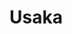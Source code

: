 # Usaka
<!--

_Land of Spires, The Eastern Plain, Windward Continent_

<img src="wiki_images/Usaka.png"><i>The eastern continent of Usaka with its four major spire cities visible against the horizon</i></img>

> _"Four pillars rising from the grass sea mark where the old gods reached through earth to touch the sky."_  
> **—Usakan folk saying**

> _"The plains are not empty; they are full of invisible barriers and pathways that only the wind remembers."_  
> **—Italo Calvino, Invisible Cities**

**Bin:** [[Scape]]  
**Basin:** [[Sacrus]]  
**Eco:** [[Toma]] ([[Usaka]]) of [[Toman Ecoss]]  
**Kingdom:** [[Huma]], [[Ferra]], [[Natura]]  
**Phylum:** Multiple (varies by region)  

Usaka is the easternmost major continent of [[Toma]], distinguished by vast grasslands and dramatic stone spires that punctuate its landscape. Occupying approximately 15% of Toma's total landmass, Usaka is positioned directly in the path of the [[World Gyre]]'s powerful wind currents, which have shaped both its geography and the cultures that have developed there. The continent is characterized by its relatively flat terrain, interrupted only by the towering natural spire formations that host the region's most significant urban centers.

With a total population of approximately 3.4 million, Usaka's inhabitants are concentrated primarily in the four major spire cities, with smaller settlements scattered across the plains. The continent is notable for its unique relationship with wind—both as a natural force that enables travel and commerce and as a spiritual concept central to many Usakan belief systems.

## Geography and Climate

Usaka's terrain consists primarily of rolling grasslands interspersed with occasional forests and river systems. The continent's average elevation is relatively low compared to other regions of Toma, with few natural mountains or hills. Instead, the landscape is dominated by the spectacular stone spires that rise abruptly from the plains.

### The Spires

The most distinctive geographical features of Usaka are its natural stone spires—massive pillar-like formations that can reach heights of over 800 meters. Scientists theorize these formations resulted from a combination of unusual erosion patterns and ancient tectonic activity, though local traditions attribute their creation to divine intervention or the work of primordial entities.

Major spire clusters include:

- **Southern Spires** – Home to [[Hypri]], the most populous and influential city in Usaka
- **Central Northern Spires** – Location of [[Ventari]], known for its academic institutions
- **Northwestern Spires** – Site of [[Aeradyme]], a cultural and artistic center
- **Western Spires** – Base of [[Zephyra]], the gateway city to [[Theologia]]

These spire formations typically contain unique mineral compositions, with the most notable being the gravity-affecting ore found within the Splint of Hypri. Whether other spires contain similar materials remains speculative, as each city guards its geological secrets closely.

### Sibannac's Domain

Approximately 55% of Usaka's landmass is covered by the sentient grassland known as [[Sibannac]]'s Carpet—a vast, interconnected organism controlled by the consciousness of [[Sibannac]], a powerful [[Natura]] deity. This carpet primarily surrounds the Southern Spires of Hypri, creating a natural defensive barrier and ecosystem.

The remaining 45% of the continent features more conventional grasslands, forests, and wetlands, particularly in the northern regions. These areas support diverse wildlife and small human settlements, though they lack the distinctive conscious presence of Sibannac's territory.

### Climate and the World Gyre

Usaka's climate is heavily influenced by its position relative to the [[World Gyre]]. As the easternmost major landmass of Toma, it receives the full force of the gyre's wind currents. These prevailing winds blow consistently clockwise during the [[Current Line]], creating predictable weather patterns and enabling the continent's sophisticated wind-harvesting technologies.

Seasonal variations occur primarily in precipitation rather than temperature. The continent experiences:

- **Dry Season** (270 days) – Minimal rainfall, moderate temperatures, strong gyre winds
- **Wet Season** (95 days) – Periodic heavy rains, slightly warmer temperatures, variable winds

The relative consistency of Usaka's climate has supported the development of stable agricultural systems and reliable wind-based infrastructure throughout the continent's history.

## The Four Spire Cities

### Hypri

Located in the southern region of Usaka, [[Hypri]] is the continent's largest and most influential city. Built across seventeen major spires, Hypri is renowned for its gravity-defying architecture, single-person airships, and the powerful [[Ahdom Few]] who govern through the [[Hypri Highcourt]].

The city's unique manipulation of gravity—attributed to special ore within its spires—has made it a marvel of engineering and magical innovation. Hypri serves as both a cultural melting pot and the primary diplomatic power in eastern Toma, maintaining connections with entities as diverse as the [[Chain of Delta]] and the scholarly communities of [[Theologia]].

### Ventari

[[Ventari]], known as the "Library of the Skies," occupies five major spires in the central northern region of Usaka. With a population of approximately 180,000, it is the continent's second-largest urban center and hosts its most prestigious educational institutions.

The city specializes in meteorological studies, with its highest spire housing the renowned [[Anemometer College]]—an institution dedicated to understanding and predicting the patterns of the [[World Gyre]]. Ventari maintains political neutrality in most continental affairs, focusing instead on academic pursuits and the preservation of knowledge.

### Aeradyme

The northwestern spire cluster supports [[Aeradyme]], a city of approximately 120,000 residents known for its vibrant artistic communities and cultural innovations. Built across three major spires and several smaller formations, Aeradyme's architecture emphasizes fluidity and movement, with structures designed to channel and respond to wind currents.

The city is famous for its wind orchestras—massive architectural instruments that create complex harmonies as gyre currents pass through them. These installations attract visitors from across Toma and have established Aeradyme as a center for experimental music and sound art.

### Zephyra

The westernmost city, [[Zephyra]], occupies two large spires near Usaka's border with the [[Straits of Gorisain]], which separate the continent from [[Theologia]]. With a population of approximately 90,000, Zephyra functions primarily as a trade hub and cultural crossroads.

The city maintains the continent's only direct wind highway to Theologia, making it a crucial gateway for academic exchange and commerce between the two landmasses. Zephyra's population is the most diverse of the four cities, with significant communities of Theologian scholars and merchants alongside native Usakans.

## Culture and Beliefs

Usakan culture varies significantly between regions, but several common elements bind the continent's diverse populations:

### Wind Veneration

Throughout Usaka, wind is considered both a practical resource and a spiritual force. Many local beliefs incorporate wind deities or conceptualize the [[World Gyre]] as a divine manifestation. Wind shrines are common in both urban and rural areas, and seasonal festivals marking shifts in gyre intensity are celebrated continent-wide.

### The Dweller Traditions

The original inhabitants of Usaka, known as [[Dweller]]s, maintain ancient traditions centered around the spires and their relationship with the earth. These traditions include spire veneration practices and rituals focused on maintaining harmony between elevated structures and their foundations.

Dweller communities persist throughout the continent, though they are most concentrated in and around Hypri. Their traditional knowledge of navigating Sibannac's Carpet and interpreting wind patterns remains highly valued even in more technologically advanced settlements.

### Academic Exchange

Usaka's proximity to [[Theologia]] has fostered a strong tradition of scholarly exchange and intellectual curiosity. The continent hosts numerous academic institutions, with Ventari serving as the primary center of learning. This academic emphasis has created a generally progressive atmosphere in Usakan society, with high value placed on knowledge and innovation.

## Economy and Resources

### Wind Harvesting

The cornerstone of Usaka's economy is its sophisticated wind harvesting technology. Each spire city has developed unique systems for capturing and utilizing the [[World Gyre]]'s constant airflow:

- Power generation through massive turbine systems
- Waste management via pressurized air channels
- Climate control for residential and commercial spaces
- Agricultural applications including irrigation and crop drying

The trade in wind-based technologies and expertise represents Usaka's most valuable export, with specialists from the continent frequently hired to develop similar systems in other regions of Toma.

### Wind Highways and Transportation

The interconnected wind highway system linking the four spire cities constitutes one of Usaka's most impressive infrastructural achievements. These highways—artificially maintained air corridors that neutralize or redirect gyre currents—allow for controlled airship travel throughout the continent.

Maintenance of these highways requires continuous cooperation between the spire cities and represents a significant portion of their shared economic activity. The most complex and resource-intensive highway is the one-way passage from Zephyra to Theologia, which must overcome particularly powerful opposing currents.

### Agricultural Systems

Despite the continent's inconsistent precipitation, Usakan agricultural techniques have evolved to create productive farming communities on the plains. Wind-powered irrigation systems capture and distribute moisture efficiently, while specialized crop varieties adapted to local conditions provide sustainable food sources.

In areas dominated by Sibannac's Carpet, carefully negotiated agreements allow for controlled harvesting of specialized grasses and herbs unique to this conscious ecosystem. These rare botanicals are highly valued for medicinal and magical applications throughout Toma.

## Relations with Other Continents

### Theologia

Usaka maintains its closest foreign relationship with [[Theologia]], the narrow western continent that serves as a global center for academic and theological study. The one-way wind highway from Zephyra facilitates regular scholarly exchange, while sea routes through [[Tayim]] enable return travel.

This connection has established Usaka, particularly Hypri, as a protector of academic freedom and cross-cultural dialogue. The Hypri Highcourt provides significant funding for Theologian institutions in exchange for exclusive access to certain research findings, particularly those related to pressurization magic and gravity studies.

### Continental Politics

Usaka's relationship with other major powers in Toma is complex. The continent maintains diplomatic ties with:

- **[[Sol Unita]]** – Formal diplomatic relations focused primarily on trade, though cultural and ideological differences create tension
- **[[Branches of Concordia]]** – Limited engagement, complicated by Ximena Lathen's concealed Concordian lineage
- **[[Chain of Delta]]** – Extensive trade agreements, particularly through Jarma Konich's partnership with Fuscia Lustin

As an eastern power relatively distant from the central conflicts of Toma, Usaka has historically leveraged its position to maintain neutrality in larger continental disputes while developing advantageous trade relationships with multiple factions.

## Images

<img src="wiki_images/Usaka_Map.png"><i>Map showing the locations of the four major spire cities and wind highway routes</i></img>

<img src="wiki_images/Sibannac_Plains.png"><i>The vast expanse of Sibannac's Carpet surrounding the southern region of Usaka</i></img>

## Inspiration

Usaka draws inspiration from various sources, including:
- The American Great Plains and prairie ecosystems
- Cappadocia's fairy chimneys and unusual geological formations
- Wind farm technologies and renewable energy concepts
- Australian Aboriginal concepts of songlines and dreamtime
- Mongolian steppe cultures and nomadic traditions

## Related Wiki Pages

- [[Hypri]]
- [[Ventari]]
- [[Aeradyme]]
- [[Zephyra]]
- [[Sibannac]]
- [[World Gyre]]
- [[Theologia]]
- [[Ahdom Few]]
- [[Dweller]]

-->